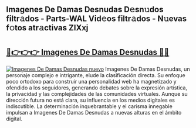 ## Imagenes De Damas Desnudas D𝚎sn𝚞dos filtr𝚊dos - Parts-WAL Vid𝚎os filtr𝚊dos - N𝚞evas f𝚘tos atr𝚊ctivas ZIXxj

# <h2><a href="http://mb8dne.tromn.icu/?c=Imagenes+De+Damas+Desnudas">🔗👉👉👉 Imagenes De Damas Desnudas 🔗🔗</a></h2>

[![Imagenes De Damas Desnudas nuevo](https://i.imgur.com/pEAQMta.gif)](http://mb8dne.tromn.icu/?c=Imagenes+De+Damas+Desnudas)
Imagenes De Damas Desnudas, un personaje complejo e intrigante, elude la clasificación directa. Su enfoque poco ortodoxo para construir una personalidad web ha magnetizado y ofendido a los seguidores, generando debates sobre la expresión artística, la privacidad y las complejidades de las comunidades virtuales. Aunque su dirección futura no está clara, su influencia en los medios digitales es indiscutible. La determinación inquebrantable y el carisma innegable impulsan a Imagenes De Damas Desnudas a nuevas alturas en el ámbito digital.
